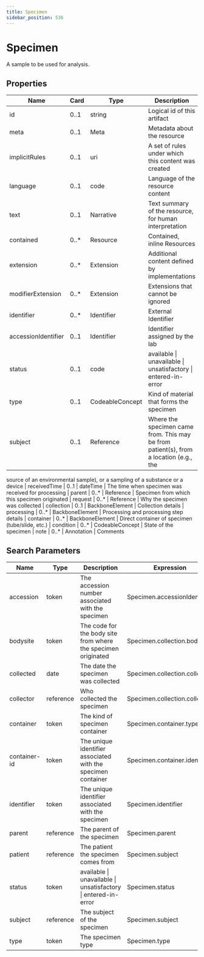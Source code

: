 ```yaml
---
title: Specimen
sidebar_position: 536
---
```


# Specimen

A sample to be used for analysis.

## Properties

| Name | Card | Type | Description |
| --- | --- | --- | --- |
| id | 0..1 | string | Logical id of this artifact
| meta | 0..1 | Meta | Metadata about the resource
| implicitRules | 0..1 | uri | A set of rules under which this content was created
| language | 0..1 | code | Language of the resource content
| text | 0..1 | Narrative | Text summary of the resource, for human interpretation
| contained | 0..* | Resource | Contained, inline Resources
| extension | 0..* | Extension | Additional content defined by implementations
| modifierExtension | 0..* | Extension | Extensions that cannot be ignored
| identifier | 0..* | Identifier | External Identifier
| accessionIdentifier | 0..1 | Identifier | Identifier assigned by the lab
| status | 0..1 | code | available \| unavailable \| unsatisfactory \| entered-in-error
| type | 0..1 | CodeableConcept | Kind of material that forms the specimen
| subject | 0..1 | Reference | Where the specimen came from. This may be from patient(s), from a location (e.g., the
  source of an environmental sample), or a sampling of a substance or a device
| receivedTime | 0..1 | dateTime | The time when specimen was received for processing
| parent | 0..* | Reference | Specimen from which this specimen originated
| request | 0..* | Reference | Why the specimen was collected
| collection | 0..1 | BackboneElement | Collection details
| processing | 0..* | BackboneElement | Processing and processing step details
| container | 0..* | BackboneElement | Direct container of specimen (tube/slide, etc.)
| condition | 0..* | CodeableConcept | State of the specimen
| note | 0..* | Annotation | Comments

## Search Parameters

| Name | Type | Description | Expression
| --- | --- | --- | --- |
| accession | token | The accession number associated with the specimen | Specimen.accessionIdentifier
| bodysite | token | The code for the body site from where the specimen originated | Specimen.collection.bodySite
| collected | date | The date the specimen was collected | Specimen.collection.collected
| collector | reference | Who collected the specimen | Specimen.collection.collector
| container | token | The kind of specimen container | Specimen.container.type
| container-id | token | The unique identifier associated with the specimen container | Specimen.container.identifier
| identifier | token | The unique identifier associated with the specimen | Specimen.identifier
| parent | reference | The parent of the specimen | Specimen.parent
| patient | reference | The patient the specimen comes from | Specimen.subject
| status | token | available \| unavailable \| unsatisfactory \| entered-in-error | Specimen.status
| subject | reference | The subject of the specimen | Specimen.subject
| type | token | The specimen type | Specimen.type

